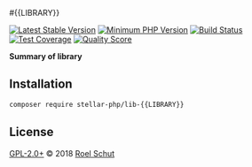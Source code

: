 #{{LIBRARY}}

[![Latest Stable Version][packagist-img]][packagist-url]
[![Minimum PHP Version][phpversion-img]][phpversion-url]
[![Build Status][travis-img]][travis-url]
[![Test Coverage][coveralls-img]][coveralls-url]
[![Quality Score][scrutinizer-img]][scrutinizer-url]

[packagist-img]: https://img.shields.io/packagist/v/stellar-php/{{LIBRARY}}.svg?style=flat-square
[packagist-url]: https://packagist.org/packages/stellar-php/{{LIBRARY}}
[phpversion-img]: https://img.shields.io/badge/php-%3E%3D%207.1-8892BF.svg?style=flat-square
[phpversion-url]: https://php.net/releases/7_1_0.php

[travis-img]: https://img.shields.io/travis/stellar-php/{{LIBRARY}}/master.svg?style=flat-square
[travis-url]: https://travis-ci.org/stellar-php/{{LIBRARY}}
[coveralls-img]: https://img.shields.io/coveralls/stellar-php/{{LIBRARY}}/master.svg?style=flat-square
[coveralls-url]: https://coveralls.io/r/stellar-php/{{LIBRARY}}?branch=master
[scrutinizer-img]: https://img.shields.io/scrutinizer/g/stellar-php/{{LIBRARY}}.svg?style=flat-square 
[scrutinizer-url]: https://scrutinizer-ci.com/g/stellar-php/{{LIBRARY}}

**Summary of library**

## Installation
```sh
composer require stellar-php/lib-{{LIBRARY}}
```

## License
[GPL-2.0+](LICENSE) © 2018 [Roel Schut](http://roelschut.nl)
